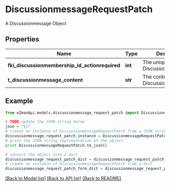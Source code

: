 # DiscussionmessageRequestPatch

A Discussionmessage Object

## Properties

Name | Type | Description | Notes
------------ | ------------- | ------------- | -------------
**fki_discussionmembership_id_actionrequired** | **int** | The unique ID of the Discussionmembership | [optional] 
**t_discussionmessage_content** | **str** | The content of the Discussionmessage | [optional] 

## Example

```python
from eZmaxApi.models.discussionmessage_request_patch import DiscussionmessageRequestPatch

# TODO update the JSON string below
json = "{}"
# create an instance of DiscussionmessageRequestPatch from a JSON string
discussionmessage_request_patch_instance = DiscussionmessageRequestPatch.from_json(json)
# print the JSON string representation of the object
print DiscussionmessageRequestPatch.to_json()

# convert the object into a dict
discussionmessage_request_patch_dict = discussionmessage_request_patch_instance.to_dict()
# create an instance of DiscussionmessageRequestPatch from a dict
discussionmessage_request_patch_form_dict = discussionmessage_request_patch.from_dict(discussionmessage_request_patch_dict)
```
[[Back to Model list]](../README.md#documentation-for-models) [[Back to API list]](../README.md#documentation-for-api-endpoints) [[Back to README]](../README.md)


